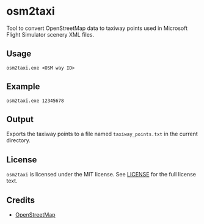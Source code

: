 # osm2taxi

Tool to convert OpenStreetMap data to taxiway points used in Microsoft Flight Simulator scenery XML files.

## Usage

```
osm2taxi.exe <OSM way ID>
```

## Example

```
osm2taxi.exe 12345678
```

## Output

Exports the taxiway points to a file named `taxiway_points.txt` in the current directory.

## License
`osm2taxi` is licensed under the MIT license. See [LICENSE](LICENSE) for the full license text.

## Credits
* [OpenStreetMap](https://www.openstreetmap.org/)